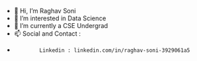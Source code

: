 - 👋 Hi, I’m Raghav Soni
- 👀 I’m interested in Data Science
- 🌱 I’m currently a CSE Undergrad
- 📫 Social and Contact : 
-             Linkedin : linkedin.com/in/raghav-soni-3929061a5

<!---
SYRS-21/SYRS-21 is a ✨ special ✨ repository because its `README.md` (this file) appears on your GitHub profile.
You can click the Preview link to take a look at your changes.
--->
